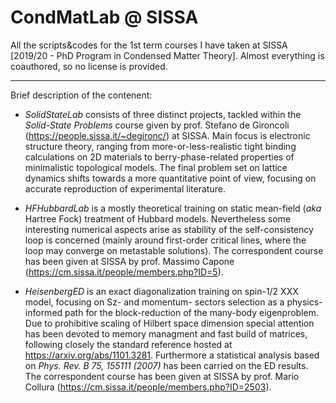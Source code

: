 # CondMatLab @ SISSA
All the scripts&codes for the 1st term courses I have taken at SISSA [2019/20 - PhD Program in Condensed Matter Theory].
Almost everything is coauthored, so no license is provided.

------------------------------------------------------------
Brief description of the contenent:

- *SolidStateLab* consists of three distinct projects, tackled within the *Solid-State Problems* course given by prof. Stefano de Gironcoli (https://people.sissa.it/~degironc/) at SISSA. Main focus is electronic structure theory, ranging from more-or-less-realistic tight binding calculations on 2D materials to berry-phase-related properties of minimalistic topological models. The final problem set on lattice dynamics shifts towards a more quantitative point of view, focusing on accurate reproduction of experimental literature.

- *HFHubbardLab* is a mostly theoretical training on static mean-field (*aka* Hartree Fock) treatment of Hubbard models. Nevertheless some interesting numerical aspects arise as stability of the self-consistency loop is concerned (mainly around first-order critical lines, where the loop may converge on metastable solutions). The correspondent course has been given at SISSA by prof. Massimo Capone (https://cm.sissa.it/people/members.php?ID=5).

- *HeisenbergED* is an exact diagonalization training on spin-1/2 XXX model, focusing on Sz- and momentum- sectors selection as a physics-informed path for the block-reduction of the many-body eigenproblem. Due to prohibitive scaling of Hilbert space dimension special attention has been devoted to memory managment and fast build of matrices, following closely the standard reference hosted at https://arxiv.org/abs/1101.3281. Furthermore a statistical analysis based on *Phys. Rev. B 75, 155111 (2007)* has been carried on the ED results. The correspondent course has been given at SISSA by prof. Mario Collura (https://cm.sissa.it/people/members.php?ID=2503).

